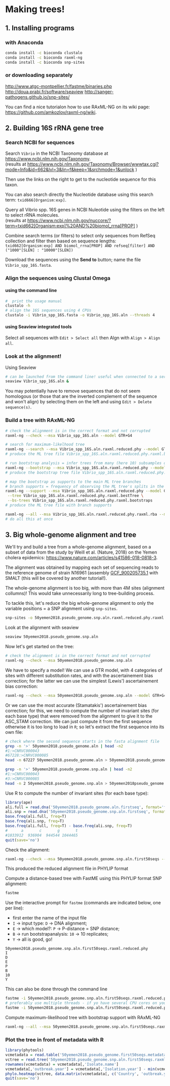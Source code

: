 # Making trees!

## 1. Installing programs

### with Anaconda
```sh
conda install -c bioconda clustalo
conda install -c bioconda raxml-ng
conda install -c bioconda snp-sites
```
### or downloading separately

http://www.atgc-montpellier.fr/fastme/binaries.php
http://doua.prabi.fr/software/seaview
http://sanger-pathogens.github.io/snp-sites/

You can find a nice tutorialon how to use RAxML-NG on its wiki page: https://github.com/amkozlov/raxml-ng/wiki.


## 2. Building 16S rRNA gene tree

### Search NCBI for sequences

Search `Vibrio` in the NCBI Taxonomy database at https://www.ncbi.nlm.nih.gov/Taxonomy.  
(results at https://www.ncbi.nlm.nih.gov/Taxonomy/Browser/wwwtax.cgi?mode=Info&id=662&lvl=3&lin=f&keep=1&srchmode=1&unlock )

Then use the links on the right to get to the nucleotide sequence for this taxon.

You can also search directly the Nucleotide database using this search term: `txid666[Organism:exp]`.

Query all Vibrio spp. 16S genes in NCBI Nuleotide using the filters on the left to select rRNA molecules.  
(results at https://www.ncbi.nlm.nih.gov/nuccore/?term=txid662[Organism:exp]%20AND%20biomol_rrna[PROP] )

Combine search terms (or filters) to select only sequences from RefSeq collection and filter then based on sequence lengths:  
`txid662[Organism:exp] AND biomol_rrna[PROP] AND refseq[filter] AND ("1000"[SLEN] : "10000"[SLEN])` 

Download the sequences using the **Send to** button; name the file `Vibrio_spp_16S.fasta`.

### Align the sequences using Clustal Omega

#### using the command line
```sh
#  print the usage manual
clustalo -h
# align the 16S sequences using 4 CPUs 
clustalo -i Vibrio_spp_16S.fasta -o Vibrio_spp_16S.aln --threads 4
```

#### using Seaview integrated tools
Select all sequences with `Edit > Select all` then Algn with `Align > Align all`.


### Look at the alignment!

Using Seaview

```sh
# can be launched from the command line! useful when connected to a server (requires connection with `ssh -X` or `ssh -Y`)
seaview Vibrio_spp_16S.aln &
```

You may potentially have to remove sequences that do not seem homologous (or those that are the inverted complement of the sequence and won't align) by selecting them on the left and using `Edit > Delete sequence(s)`.

### Build a tree with RAxML-NG
```sh
# check the alignment is in the correct format and not corrupted
raxml-ng --check --msa Vibrio_spp_16S.aln --model GTR+G4

# search for maximum-likelhood tree
raxml-ng --search --msa Vibrio_spp_16S.aln.raxml.reduced.phy --model GTR+G4 --tree pars{1} --threads 4
# produce the ML tree file Vibrio_spp_16S.aln.raxml.reduced.phy.raxml.bestTree

# run bootstrap analysis = infer trees from many (here 10) subsamples of the alignment data (random picking the column of the alignment)
raxml-ng --bootstrap --msa Vibrio_spp_16S.aln.raxml.reduced.phy --model GTR+G4 --threads 4 --bs-trees 10
# produce the bootstrap tree file Vibrio_spp_16S.aln.raxml.reduced.phy.raxml.bootstraps

# map the bootstrap as supports to the main ML tree branches
# branch supports = frequency of observing the ML tree's splits in the sample of bootstrap trees
raxml-ng --support --msa Vibrio_spp_16S.aln.raxml.reduced.phy --model GTR+G4 --threads 4 \
 --tree Vibrio_spp_16S.aln.raxml.reduced.phy.raxml.bestTree \
 --bs-trees Vibrio_spp_16S.aln.raxml.reduced.phy.raxml.bootstraps
# produce the ML tree file with branch supports

raxml-ng --all --msa Vibrio_spp_16S.aln.raxml.reduced.phy.raxml.rba --model GTR+G4 --tree pars{1} --bs-trees 10  --threads 4
# do all this at once
```

## 3. Big whole-genome alignment and tree

We'll try and build a tree from a whole-genome alignment, based on a subset of data from the study by Weill et al. (Nature, 2018) on the Yemen cholera epidemics: https://www.nature.com/articles/s41586-018-0818-3.  

The alignment was obtained by mapping each set of sequencing reads to the reference genome of strain N16961 (assembly [GCF_900205735.1](https://www.ncbi.nlm.nih.gov/assembly/GCF_900205735.1) with SMALT (this will be covered by another tutorial!).

The whole-genome alignment is too big, with more than 4M sites (alignment collumns)! This would take unnecessarily long to tree-building process.

To tackle this, let's reduce the big whole-genome alignment to only the variable positions = a SNP alignment using `snp-sites`.
```sh
snp-sites -o 50yemen2018.pseudo_genome.snp.aln.raxml.reduced.phy.raxml.pseudo_genome.snp.aln 50yemen2018.pseudo_genome.aln 
```
Look at the alignment with seaview
```sh
seaview 50yemen2018.pseudo_genome.snp.aln
```
Now let's get started on the tree:
```sh
# check the alignment is in the correct format and not corrupted
raxml-ng --check --msa 50yemen2018.pseudo_genome.snp.aln
```

We have to specify a model!
We can use a GTR model, with 4 categories of sites with different substitution rates, and with the ascertainement bias correction;
for the latter we can use the simplest (Lewis') ascertainement bias correction:
```sh
raxml-ng --check --msa 50yemen2018.pseudo_genome.snp.aln --model GTR+G4+ASC_LEWIS
```

Or we can use the most accurate (Stamatakis') ascertainement bias correction; for this, we need to compute the number of invariant sites (for each base type) that were removed from the alignment to give it to the ASC_STAM correction.
We can just compute it from the first sequence otherwise it is too long to load in `R`; so let's extract the first sequence into its own file:
```sh
# check where the second sequence starts in the fasta alignment file
grep -n '>' 50yemen2018.pseudo_genome.aln | head -n2
#1:>CNRVC000043
#67228:>CNRVC000085
head -n 67227 50yemen2018.pseudo_genome.aln > 50yemen2018.pseudo_genome.aln.firstseq

grep -n '>' 50yemen2018.pseudo_genome.snp.aln | head -n2
#1:>CNRVC000043
#3:>CNRVC000085
head -n 2 50yemen2018.pseudo_genome.snp.aln > 50yemen2018pseudo_genome.snp.aln.firstseq
```

Use R to compute the number of invariant sites (for each base type):
```R
library(ape)
ali.full = read.dna('50yemen2018.pseudo_genome.aln.firstseq', format='fasta')
ali.snp = read.dna('50yemen2018.pseudo_genome.snp.aln.firstseq', format='fasta')
base.freq(ali.full, freq=T)
base.freq(ali.snp, freq=T)
base.freq(ali.full, freq=T) - base.freq(ali.snp, freq=T)
#      a       c       g       t 
#1033912  936904  944544 1044465 
quit(save='no')
```

Check the alignment:
```sh
raxml-ng --check --msa 50yemen2018.pseudo_genome.snp.aln.first50seqs --model GTR+G4+ASC_STAM{1033912/936904/944544/1044465}
```
This produced the reduced alignment file in PHYLIP format


Compute a distance-based tree with FastME using this PHYLIP format SNP alignment:
```sh
fastme 
```
Use the interactive prompt for `fastme` (commands are indicated below, one per line):
- first enter the name of the input file
- `I` -> input type: `D` -> DNA alignment;
- `E` -> which model?: `P` -> P-distance = SNP distance;
- `B` -> run bootstrapanalysis: `10` -> 10 replicates;
- `Y` -> all is good, go!

```
50yemen2018.pseudo_genome.snp.aln.first50seqs.raxml.reduced.phy
I
D
E
P
B
10
Y
```

This can also be done through the command line
```sh
fastme -i 50yemen2018.pseudo_genome.snp.aln.first50seqs.raxml.reduced.phy -d p -b 10
# preferably use multiple threads - if yo have several CPU cores on your computer!
fastme -i 50yemen2018.pseudo_genome.snp.aln.first50seqs.raxml.reduced.phy -d p -b 10 -T 4
```
Compute maximum-likelihood tree with bootstrap support with RAxML-NG
```sh
raxml-ng --all --msa 50yemen2018.pseudo_genome.snp.aln.first50seqs.raxml.reduced.phy --model GTR+G4 --tree pars{1} --bs-trees 10  --threads 4
```


### Plot the tree in front of metadata with R
```R
library(phytools)
vcmetadata = read.table('50yemen2018.pseudo_genome.first50seqs.metadata.tsv', comment.char='', sep='\t', header=T,quote='')
vctree = read.tree('50yemen2018.pseudo_genome.snp.aln.first50seqs.raxml.reduced.phy.raxml.support')
rownames(vcmetadata) = vcmetadata[,'Isolate.name']
vcmetadata[,'outbreak.year'] = vcmetadata[,'Isolation.year'] - min(vcmetadata[,'Isolation.year'])
phylo.heatmap(vctree, data.matrix(vcmetadata[, c('Country', 'outbreak.year')]))
quit(save='no')
```


